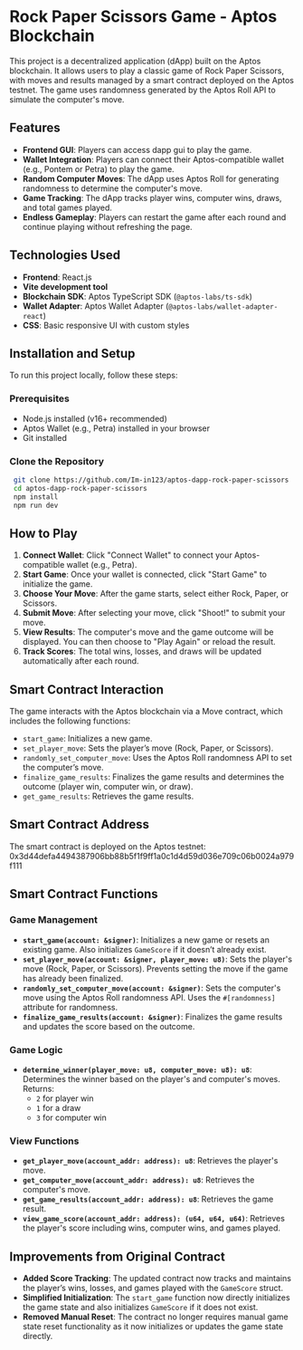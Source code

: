 # Rock Paper Scissors Game - Aptos Blockchain

This project is a decentralized application (dApp) built on the Aptos blockchain. It allows users to play a classic game of Rock Paper Scissors, with moves and results managed by a smart contract deployed on the Aptos testnet. The game uses randomness generated by the Aptos Roll API to simulate the computer's move.

## Features
- **Frontend GUI**: Players can access dapp gui to play the game.
- **Wallet Integration**: Players can connect their Aptos-compatible wallet (e.g., Pontem or Petra) to play the game.
- **Random Computer Moves**: The dApp uses Aptos Roll for generating randomness to determine the computer's move.
- **Game Tracking**: The dApp tracks player wins, computer wins, draws, and total games played.
- **Endless Gameplay**: Players can restart the game after each round and continue playing without refreshing the page.

## Technologies Used

- **Frontend**: React.js
- **Vite development tool**
- **Blockchain SDK**: Aptos TypeScript SDK (`@aptos-labs/ts-sdk`)
- **Wallet Adapter**: Aptos Wallet Adapter (`@aptos-labs/wallet-adapter-react`)
- **CSS**: Basic responsive UI with custom styles

 

## Installation and Setup

To run this project locally, follow these steps:

### Prerequisites

- Node.js installed (v16+ recommended)
- Aptos Wallet (e.g., Petra) installed in your browser
- Git installed

### Clone the Repository

```bash
 git clone https://github.com/Im-in123/aptos-dapp-rock-paper-scissors
 cd aptos-dapp-rock-paper-scissors
 npm install
 npm run dev
```
 

## How to Play

1. **Connect Wallet**: Click "Connect Wallet" to connect your Aptos-compatible wallet (e.g., Petra).
2. **Start Game**: Once your wallet is connected, click "Start Game" to initialize the game.
3. **Choose Your Move**: After the game starts, select either Rock, Paper, or Scissors.
4. **Submit Move**: After selecting your move, click "Shoot!" to submit your move.
5. **View Results**: The computer's move and the game outcome will be displayed. You can then choose to "Play Again" or reload the result.
6. **Track Scores**: The total wins, losses, and draws will be updated automatically after each round.

## Smart Contract Interaction

The game interacts with the Aptos blockchain via a Move contract, which includes the following functions:

- `start_game`: Initializes a new game.
- `set_player_move`: Sets the player’s move (Rock, Paper, or Scissors).
- `randomly_set_computer_move`: Uses the Aptos Roll randomness API to set the computer’s move.
- `finalize_game_results`: Finalizes the game results and determines the outcome (player win, computer win, or draw).
- `get_game_results`: Retrieves the game results.



## Smart Contract Address

The smart contract is deployed on the Aptos testnet:
0x3d44defa4494387906bb88b5f1f9ff1a0c1d4d59d036e709c06b0024a979f111


## Smart Contract Functions

### Game Management

- **`start_game(account: &signer)`**: Initializes a new game or resets an existing game. Also initializes `GameScore` if it doesn’t already exist.
- **`set_player_move(account: &signer, player_move: u8)`**: Sets the player's move (Rock, Paper, or Scissors). Prevents setting the move if the game has already been finalized.
- **`randomly_set_computer_move(account: &signer)`**: Sets the computer's move using the Aptos Roll randomness API. Uses the `#[randomness]` attribute for randomness.
- **`finalize_game_results(account: &signer)`**: Finalizes the game results and updates the score based on the outcome.

### Game Logic

- **`determine_winner(player_move: u8, computer_move: u8): u8`**: Determines the winner based on the player's and computer's moves. Returns:
  - `2` for player win
  - `1` for a draw
  - `3` for computer win

### View Functions

- **`get_player_move(account_addr: address): u8`**: Retrieves the player's move.
- **`get_computer_move(account_addr: address): u8`**: Retrieves the computer's move.
- **`get_game_results(account_addr: address): u8`**: Retrieves the game result.
- **`view_game_score(account_addr: address): (u64, u64, u64)`**: Retrieves the player's score including wins, computer wins, and games played.

## Improvements from Original Contract

- **Added Score Tracking**: The updated contract now tracks and maintains the player’s wins, losses, and games played with the `GameScore` struct.
- **Simplified Initialization**: The `start_game` function now directly initializes the game state and also initializes `GameScore` if it does not exist.
- **Removed Manual Reset**: The contract no longer requires manual game state reset functionality as it now initializes or updates the game state directly.
